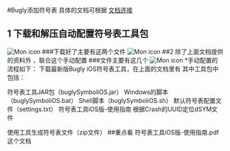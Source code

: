 #Bugly添加符号表
具体的文档可根据
[文档连接](https://bugly.qq.com/docs/user-guide/symbol-configuration-ios/?v=20170413153245#_4)

## 1 下载和解压自动配置符号表工具包
![Mon icon](file:///Users/xiaoming/Desktop/%E5%B1%8F%E5%B9%95%E5%BF%AB%E7%85%A7%202017-05-02%20%E4%B8%8B%E5%8D%882.24.08.png)
###下载好了主要有这两个文件
![Mon icon](file:///Users/xiaoming/Desktop/%E5%B1%8F%E5%B9%95%E5%BF%AB%E7%85%A7%202017-05-02%20%E4%B8%8B%E5%8D%882.39.40.pngf)
##2 除了上面文档提供的资料外 ，联合这个手动配置
###文件主要有这几个
![Mon icon](file:///Users/xiaoming/Desktop/%E5%B1%8F%E5%B9%95%E5%BF%AB%E7%85%A7%202017-05-02%20%E4%B8%8B%E5%8D%882.48.03.png)
*手动配置的流程如下：
下载最新版Bugly iOS符号表工具，在上面的文档里有
其中工具包中包括：

符号表工具JAR包（buglySymboliOS.jar）
Windows的脚本（buglySymboliOS.bat）
Shell脚本（buglySymboliOS.sh）
默认符号表配置文件（settings.txt）
符号表工具iOS版-使用指南
根据Crash的UUID定位dSYM文件

使用工具生成符号表文件（zip文件）
##重点看 符号表工具iOS版-使用指南.pdf这个文档

